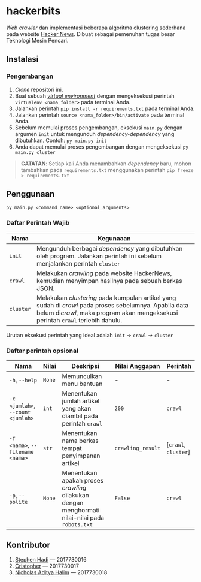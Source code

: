 # hackerbits

_Web crawler_ dan implementasi beberapa algoritma clustering sederhana pada website [Hacker News](https://news.ycombinator.com/). Dibuat sebagai pemenuhan tugas besar Teknologi Mesin Pencari.

## Instalasi

### Pengembangan

1. _Clone_ repositori ini.
2. Buat sebuah [_virtual environment_](https://packaging.python.org/guides/installing-using-pip-and-virtual-environments/) dengan mengeksekusi perintah `virtualenv <nama_folder>` pada terminal Anda.
3. Jalankan perintah `pip install -r requirements.txt` pada terminal Anda.
4. Jalankan perintah `source <nama_folder>/bin/activate` pada terminal Anda.
5. Sebelum memulai proses pengembangan, eksekusi `main.py` dengan argumen `init` untuk mengunduh _dependency-dependency_ yang dibutuhkan. Contoh: `py main.py init`
6. Anda dapat memulai proses pengembangan dengan mengeksekusi `py main.py cluster`

> **CATATAN**: Setiap kali Anda menambahkan _dependency_ baru, mohon tambahkan pada `requirements.txt` menggunakan perintah `pip freeze > requirements.txt`

## Penggunaan

`py main.py <command_name> <optional_arguments>`

### Daftar Perintah Wajib

Nama | Kegunaaan
---- | ---------
`init` | Mengunduh berbagai _dependency_ yang dibutuhkan oleh program. Jalankan perintah ini sebelum menjalankan perintah `cluster`
`crawl` | Melakukan _crawling_ pada website HackerNews, kemudian menyimpan hasilnya pada sebuah berkas JSON.
`cluster` | Melakukan _clustering_ pada kumpulan artikel yang sudah di _crawl_ pada proses sebelumnya. Apabila data belum di*crawl*, maka program akan mengeksekusi perintah `crawl` terlebih dahulu.

Urutan eksekusi perintah yang ideal adalah `init` → `crawl` → `cluster`

### Daftar perintah opsional

Nama | Nilai | Deskripsi | Nilai Anggapan | Perintah
---- | ----- | --------- | -------------- | --------
`-h`, `--help` | `None` | Memunculkan menu bantuan | - | -
`-c <jumlah>`, `--count <jumlah>` | `int` | Menentukan jumlah artikel yang akan diambil pada perintah `crawl` | `200` | `crawl`
`-f <nama>`, `--filename <nama>` | `str` | Menentukan nama berkas tempat penyimpanan artikel | `crawling_result` | [`crawl`, `cluster`]
`-p`, `--polite` | `None` | Menentukan apakah proses _crawling_ dilakukan dengan menghormati nilai-nilai pada `robots.txt` | `False` | `crawl`

## Kontributor

1. [Stephen Hadi](https://github.com/stephenhadi) — 2017730016
2. [Cristopher](https://github.com/Namchee) —  2017730017
3. [Nicholas Aditya Halim](https://github.com/athlonneo) — 2017730018
